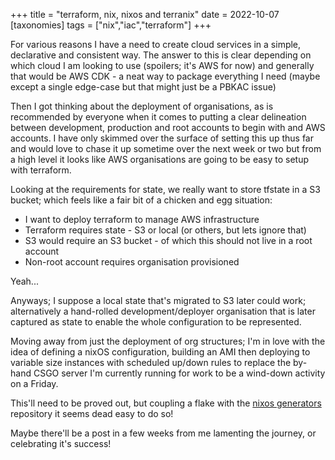 +++
title = "terraform, nix, nixos and terranix"
date = 2022-10-07
[taxonomies]
tags = ["nix","iac","terraform"]
+++

For various reasons I have a need to create cloud services in a simple, declarative and consistent way.
The answer to this is clear depending on which cloud I am looking to use (spoilers; it's AWS for now) and
generally that would be AWS CDK - a neat way to package everything I need (maybe except a single edge-case but
that might just be a PBKAC issue)

Then I got thinking about the deployment of organisations, as is recommended by everyone when it comes to 
putting a clear delineation between development, production and root accounts to begin with and AWS accounts.
I have only skimmed over the surface of setting this up thus far and would love to chase it up sometime over the next week or two but
from a high level it looks like AWS organisations are going to be easy to setup with terraform.

Looking at the requirements for state, we really want to store tfstate in a S3 bucket; which feels like a fair bit of a 
chicken and egg situation: 
* I want to deploy terraform to manage AWS infrastructure
* Terraform requires state - S3 or local (or others, but lets ignore that)
* S3 would require an S3 bucket - of which this should not live in a root account
* Non-root account requires organisation provisioned

Yeah...

Anyways; I suppose a local state that's migrated to S3 later could work; alternatively a hand-rolled development/deployer
organisation that is later captured as state to enable the whole configuration to be represented.

Moving away from just the deployment of org structures; I'm in love with the idea of defining a nixOS configuration,
building an AMI then deploying to variable size instances with scheduled up/down rules to replace the by-hand
CSGO server I'm currently running for work to be a wind-down activity on a Friday.

This'll need to be proved out, but coupling a flake with the [nixos generators](https://github.com/nix-community/nixos-generators)
repository
it seems dead easy to do so!

Maybe there'll be a post in a few weeks from me lamenting the journey, or celebrating it's success! 